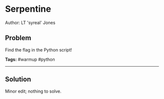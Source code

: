 # Serpentine

Author: LT 'syreal' Jones

## Problem

Find the flag in the Python script!

**Tags:** #warmup #python

---

## Solution

Minor edit; nothing to solve.
